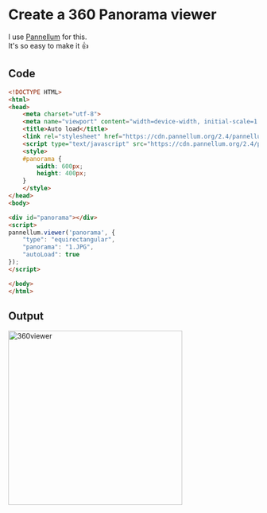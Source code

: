 # Create a 360 Panorama viewer

I use [Pannellum](https://pannellum.org) for this.  
It's so easy to make it :thumbsup:

## Code
```html
<!DOCTYPE HTML>
<html>
<head>
    <meta charset="utf-8">
    <meta name="viewport" content="width=device-width, initial-scale=1.0">
    <title>Auto load</title>
    <link rel="stylesheet" href="https://cdn.pannellum.org/2.4/pannellum.css"/>
    <script type="text/javascript" src="https://cdn.pannellum.org/2.4/pannellum.js"></script>
    <style>
    #panorama {
        width: 600px;
        height: 400px;
    }
    </style>
</head>
<body>

<div id="panorama"></div>
<script>
pannellum.viewer('panorama', {
    "type": "equirectangular",
    "panorama": "1.JPG",
    "autoLoad": true
});
</script>

</body>
</html>
```

## Output
<img width="350" alt="360viewer" src="https://user-images.githubusercontent.com/980588/53295384-85c5bd00-383d-11e9-839d-4b3ec3a7e8f8.png">

